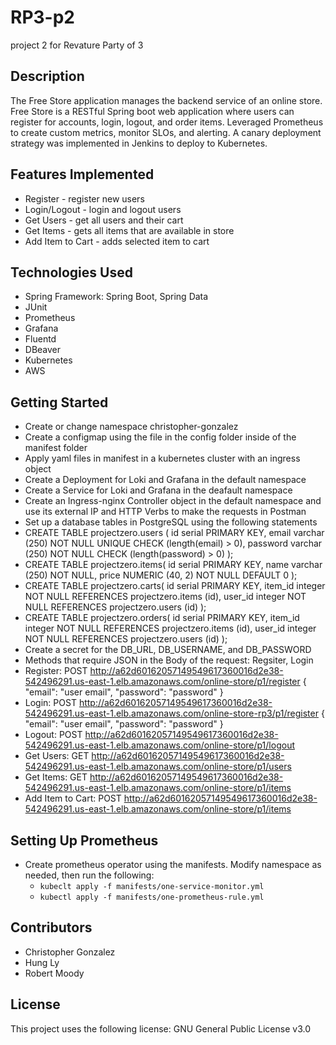 # RP3-p2
project 2 for Revature Party of 3

## Description
The Free Store application manages the backend service of an online store. Free Store is a RESTful Spring boot web application where users can register for accounts, login, logout, and order items. Leveraged  Prometheus to create custom metrics, monitor SLOs, and alerting. A canary deployment strategy was implemented in Jenkins to deploy to Kubernetes.

## Features Implemented
* Register - register new users
* Login/Logout - login and logout users
* Get Users - get all users and their cart
* Get Items - gets all items that are available in store
* Add Item to Cart - adds selected item to cart

## Technologies Used
* Spring Framework: Spring Boot, Spring Data
* JUnit
* Prometheus
* Grafana
* Fluentd
* DBeaver
* Kubernetes
* AWS

## Getting Started
* Create or change namespace christopher-gonzalez
* Create a configmap using the file in the config folder inside of the manifest folder
* Apply yaml files in manifest in a kubernetes cluster with an ingress object
* Create a Deployment for Loki and Grafana in the default namespace
* Create a Service for Loki and Grafana in the deafault namespace
* Create an Ingress-nginx Controller object in the default namespace and use its external IP and HTTP Verbs to make the requests in Postman
* Set up a database tables in PostgreSQL using the following statements
* CREATE TABLE projectzero.users (
	id serial PRIMARY KEY,
	email varchar (250) NOT NULL UNIQUE CHECK (length(email) > 0),
	password varchar (250) NOT NULL CHECK (length(password) > 0)
);
* CREATE TABLE projectzero.items(
	id serial PRIMARY KEY,
	name varchar (250) NOT NULL,
	price NUMERIC (40, 2) NOT NULL DEFAULT 0
);
* CREATE TABLE projectzero.carts(
	id serial PRIMARY KEY,
	item_id integer NOT NULL REFERENCES projectzero.items (id),
	user_id integer NOT NULL REFERENCES projectzero.users (id)
);
* CREATE TABLE projectzero.orders(
	id serial PRIMARY KEY,
	item_id integer NOT NULL REFERENCES projectzero.items (id),
	user_id integer NOT NULL REFERENCES projectzero.users (id)
);
* Create a secret for the DB_URL, DB_USERNAME, and DB_PASSWORD
* Methods that require JSON in the Body of the request: Regsiter, Login
* Register: POST http://a62d60162057149549617360016d2e38-542496291.us-east-1.elb.amazonaws.com/online-store/p1/register
{
    "email": "user email",
    "password": "password"
}
* Login: POST http://a62d60162057149549617360016d2e38-542496291.us-east-1.elb.amazonaws.com/online-store-rp3/p1/register
{
    "email": "user email",
    "password": "password"
}
* Logout: POST http://a62d60162057149549617360016d2e38-542496291.us-east-1.elb.amazonaws.com/online-store/p1/logout
* Get Users: GET http://a62d60162057149549617360016d2e38-542496291.us-east-1.elb.amazonaws.com/online-store/p1/users
* Get Items: GET http://a62d60162057149549617360016d2e38-542496291.us-east-1.elb.amazonaws.com/online-store/p1/items
* Add Item to Cart: POST http://a62d60162057149549617360016d2e38-542496291.us-east-1.elb.amazonaws.com/online-store/p1/items

## Setting Up Prometheus
- Create prometheus operator using the manifests. Modify namespace as needed, then run the following:
	- `kubeclt apply -f manifests/one-service-monitor.yml`
	- `kubectl apply -f manifests/one-prometheus-rule.yml`

## Contributors
* Christopher Gonzalez
* Hung Ly
* Robert Moody

## License
This project uses the following license: GNU General Public License v3.0

